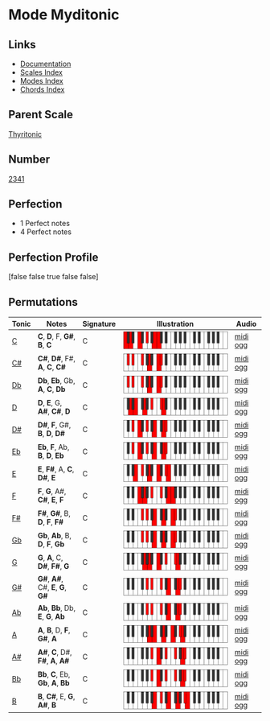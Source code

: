 # Mode Myditonic

## Links

- [Documentation](index.md)
- [Scales Index](Scales.md)
- [Modes Index](Modes.md)
- [Chords Index](Chords.md)

## Parent Scale

[Thyritonic](ScaleThyritonic.md)

## Number

[2341](https://ianring.com/musictheory/scales/2341)

## Perfection

- 1 Perfect notes
- 4 Perfect notes

## Perfection Profile

[false false true false false]

## Permutations

| Tonic | Notes | Signature | Illustration | Audio |
|-------|-------|-----------|--------------|-------|
| [C](ModeCNaturalMyditonic.md) | **C**, **D**, F, **G#**, **B**, **C** | C | ![CNaturalMyditonic](ModeCNaturalMyditonic.png) | [midi](ModeCNaturalMyditonic.mid) [ogg](ModeCNaturalMyditonic.ogg) |
| [C#](ModeCSharpMyditonic.md) | **C#**, **D#**, F#, **A**, **C**, **C#** | C | ![CSharpMyditonic](ModeCSharpMyditonic.png) | [midi](ModeCSharpMyditonic.mid) [ogg](ModeCSharpMyditonic.ogg) |
| [Db](ModeDFlatMyditonic.md) | **Db**, **Eb**, Gb, **A**, **C**, **Db** | C | ![DFlatMyditonic](ModeDFlatMyditonic.png) | [midi](ModeDFlatMyditonic.mid) [ogg](ModeDFlatMyditonic.ogg) |
| [D](ModeDNaturalMyditonic.md) | **D**, **E**, G, **A#**, **C#**, **D** | C | ![DNaturalMyditonic](ModeDNaturalMyditonic.png) | [midi](ModeDNaturalMyditonic.mid) [ogg](ModeDNaturalMyditonic.ogg) |
| [D#](ModeDSharpMyditonic.md) | **D#**, **F**, G#, **B**, **D**, **D#** | C | ![DSharpMyditonic](ModeDSharpMyditonic.png) | [midi](ModeDSharpMyditonic.mid) [ogg](ModeDSharpMyditonic.ogg) |
| [Eb](ModeEFlatMyditonic.md) | **Eb**, **F**, Ab, **B**, **D**, **Eb** | C | ![EFlatMyditonic](ModeEFlatMyditonic.png) | [midi](ModeEFlatMyditonic.mid) [ogg](ModeEFlatMyditonic.ogg) |
| [E](ModeENaturalMyditonic.md) | **E**, **F#**, A, **C**, **D#**, **E** | C | ![ENaturalMyditonic](ModeENaturalMyditonic.png) | [midi](ModeENaturalMyditonic.mid) [ogg](ModeENaturalMyditonic.ogg) |
| [F](ModeFNaturalMyditonic.md) | **F**, **G**, A#, **C#**, **E**, **F** | C | ![FNaturalMyditonic](ModeFNaturalMyditonic.png) | [midi](ModeFNaturalMyditonic.mid) [ogg](ModeFNaturalMyditonic.ogg) |
| [F#](ModeFSharpMyditonic.md) | **F#**, **G#**, B, **D**, **F**, **F#** | C | ![FSharpMyditonic](ModeFSharpMyditonic.png) | [midi](ModeFSharpMyditonic.mid) [ogg](ModeFSharpMyditonic.ogg) |
| [Gb](ModeGFlatMyditonic.md) | **Gb**, **Ab**, B, **D**, **F**, **Gb** | C | ![GFlatMyditonic](ModeGFlatMyditonic.png) | [midi](ModeGFlatMyditonic.mid) [ogg](ModeGFlatMyditonic.ogg) |
| [G](ModeGNaturalMyditonic.md) | **G**, **A**, C, **D#**, **F#**, **G** | C | ![GNaturalMyditonic](ModeGNaturalMyditonic.png) | [midi](ModeGNaturalMyditonic.mid) [ogg](ModeGNaturalMyditonic.ogg) |
| [G#](ModeGSharpMyditonic.md) | **G#**, **A#**, C#, **E**, **G**, **G#** | C | ![GSharpMyditonic](ModeGSharpMyditonic.png) | [midi](ModeGSharpMyditonic.mid) [ogg](ModeGSharpMyditonic.ogg) |
| [Ab](ModeAFlatMyditonic.md) | **Ab**, **Bb**, Db, **E**, **G**, **Ab** | C | ![AFlatMyditonic](ModeAFlatMyditonic.png) | [midi](ModeAFlatMyditonic.mid) [ogg](ModeAFlatMyditonic.ogg) |
| [A](ModeANaturalMyditonic.md) | **A**, **B**, D, **F**, **G#**, **A** | C | ![ANaturalMyditonic](ModeANaturalMyditonic.png) | [midi](ModeANaturalMyditonic.mid) [ogg](ModeANaturalMyditonic.ogg) |
| [A#](ModeASharpMyditonic.md) | **A#**, **C**, D#, **F#**, **A**, **A#** | C | ![ASharpMyditonic](ModeASharpMyditonic.png) | [midi](ModeASharpMyditonic.mid) [ogg](ModeASharpMyditonic.ogg) |
| [Bb](ModeBFlatMyditonic.md) | **Bb**, **C**, Eb, **Gb**, **A**, **Bb** | C | ![BFlatMyditonic](ModeBFlatMyditonic.png) | [midi](ModeBFlatMyditonic.mid) [ogg](ModeBFlatMyditonic.ogg) |
| [B](ModeBNaturalMyditonic.md) | **B**, **C#**, E, **G**, **A#**, **B** | C | ![BNaturalMyditonic](ModeBNaturalMyditonic.png) | [midi](ModeBNaturalMyditonic.mid) [ogg](ModeBNaturalMyditonic.ogg) |
